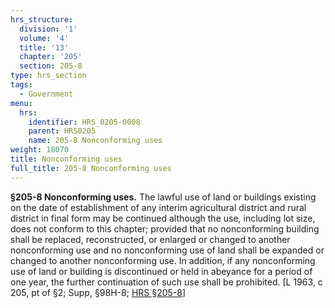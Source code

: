 ```yaml
---
hrs_structure:
  division: '1'
  volume: '4'
  title: '13'
  chapter: '205'
  section: 205-8
type: hrs_section
tags:
  - Government
menu:
  hrs:
    identifier: HRS_0205-0008
    parent: HRS0205
    name: 205-8 Nonconforming uses
weight: 18070
title: Nonconforming uses
full_title: 205-8 Nonconforming uses
---
```

**§205-8 Nonconforming uses.** The lawful use of land or buildings existing on the date of establishment of any interim agricultural district and rural district in final form may be continued although the use, including lot size, does not conform to this chapter; provided that no nonconforming building shall be replaced, reconstructed, or enlarged or changed to another nonconforming use and no nonconforming use of land shall be expanded or changed to another nonconforming use. In addition, if any nonconforming use of land or building is discontinued or held in abeyance for a period of one year, the further continuation of such use shall be prohibited. [L 1963, c 205, pt of §2; Supp, §98H-8; [HRS §205-8](/title-13/chapter-205/section-205-8/)]